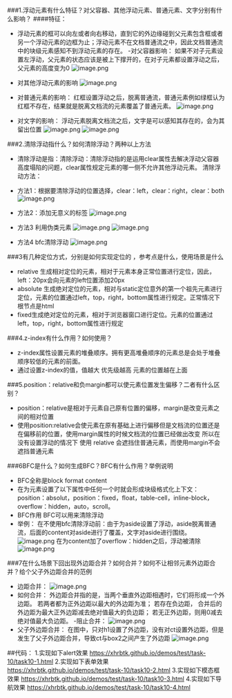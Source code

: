 ###1.浮动元素有什么特征？对父容器、其他浮动元素、普通元素、文字分别有什么影响？
####特征：
- 浮动元素的框可以向左或者向右移动，直到它的外边缘碰到父元素包含框或者另一个浮动元素的边框为止；浮动元素不在文档普通流之中，因此文档普通流中的块级元素感知不到浮动元素的存在。
-对父容器影响：
如果不对子元素设置左浮动，父元素的状态应该是被上下撑开的，在对子元素都设置浮动之后，父元素的高度变为0
![image.png](http://upload-images.jianshu.io/upload_images/8649258-ade338a99269846b.png?imageMogr2/auto-orient/strip%7CimageView2/2/w/1240)
- 对其他浮动元素的影响
![image.png](http://upload-images.jianshu.io/upload_images/8649258-372ba8afbfa58522.png?imageMogr2/auto-orient/strip%7CimageView2/2/w/1240)

- 对普通元素的影响：
红框设置浮动之后，脱离普通流，普通元素例如绿框认为红框不存在，结果就是脱离文档流的元素覆盖了普通元素。
![image.png](http://upload-images.jianshu.io/upload_images/8649258-79219b7d5baf28b3.png?imageMogr2/auto-orient/strip%7CimageView2/2/w/1240)
- 对文字的影响：
浮动元素脱离文档流之后，文字是可以感知其存在的，会为其留出位置
![image.png](http://upload-images.jianshu.io/upload_images/8649258-f64d248be6354f32.png?imageMogr2/auto-orient/strip%7CimageView2/2/w/1240)
![image.png](http://upload-images.jianshu.io/upload_images/8649258-5614c8e54c472505.png?imageMogr2/auto-orient/strip%7CimageView2/2/w/1240)


###2.清除浮动指什么？如何清除浮动？两种以上方法
- 清除浮动是指：清除浮动：清除浮动指的是运用clear属性去解决浮动父容器高度塌陷的问题，clear属性规定元素的哪一侧不允许其他浮动元素。
清除浮动方法：
- 方法1：根据要清除浮动的位置选择，clear：left，clear：right，clear：both
![image.png](http://upload-images.jianshu.io/upload_images/8649258-b630d26b24aaba64.png?imageMogr2/auto-orient/strip%7CimageView2/2/w/1240)

- 方法2：添加无意义的标签
![image.png](http://upload-images.jianshu.io/upload_images/8649258-18a0ca85a6a481f6.png?imageMogr2/auto-orient/strip%7CimageView2/2/w/1240)
- 方法3 利用伪类元素
![image.png](http://upload-images.jianshu.io/upload_images/8649258-68cb1bfebb19237c.png?imageMogr2/auto-orient/strip%7CimageView2/2/w/1240)
![image.png](http://upload-images.jianshu.io/upload_images/8649258-e8e7f3d5f3c58355.png?imageMogr2/auto-orient/strip%7CimageView2/2/w/1240)
- 方法4 bfc清除浮动
![image.png](http://upload-images.jianshu.io/upload_images/8649258-fd4d2b25e6ac8248.png?imageMogr2/auto-orient/strip%7CimageView2/2/w/1240)


###3有几种定位方式，分别是如何实现定位的 ，参考点是什么，使用场景是什么
- relative 生成相对定位的元素，相对于元素本身正常位置进行定位，因此，left：20px会向元素的left位置添加20px
- absolute 生成绝对定位的元素，相对与static定位意外的第一个祖先元素进行定位，元素的位置通过left，top，right，bottom属性进行规定。正常情况下根节点是html
- fixed生成绝对定位的元素，相对于浏览器窗口进行定位。元素的位置通过left，top，right，bottom属性进行规定

###4.z-index有什么作用？如何使用？
- z-index属性设置元素的堆叠顺序。拥有更高堆叠顺序的元素总是会处于堆叠顺序较低的元素的前面。
- 通过设置z-index的值，值越大  优先级越高 元素的位置越在上面

###5.position：relative和负margin都可以使元素位置发生偏移？二者有什么区别？
- position：relative是相对于元素自己原有位置的偏移，margin是改变元素之间的相对位置
- 使用position:relative会使元素在原有基础上进行偏移但是文档流的位置还是在偏移前的位置，使用margin属性的时候文档流的位置已经做出改变
所以在没有设置浮动的情况下 使用 relative 会遮挡住普通元素，而使用margin不会遮挡普通元素

###6BFC是什么？如何生成BFC？BFC有什么作用？举例说明
- BFC全称是block format content
- 在为元素设置了以下属性中任何一个时就会形成块级格式化上下文：position：absolut，position：fixed，float，table-cell，inline-block，overflow：hidden，auto，scroll。
- BFC作用
 BFC可以用来清除浮动
- 举例：
在不使用bfc清除浮动前：由于为aside设置了浮动，aside脱离普通流，后面的content对aside进行了覆盖，文字对aside进行围绕。
![image.png](http://upload-images.jianshu.io/upload_images/8649258-a7b69b45e4623abe.png?imageMogr2/auto-orient/strip%7CimageView2/2/w/1240)
在为content加了overflow：hidden之后，浮动被清除
![image.png](http://upload-images.jianshu.io/upload_images/8649258-f6dd2cd886e222b4.png?imageMogr2/auto-orient/strip%7CimageView2/2/w/1240)

###7在什么场景下回出现外边距合并？如何合并？如何不让相邻元素外边距合并？给个父子外边距合并的范例
- 边距合并：
![image.png](http://upload-images.jianshu.io/upload_images/8649258-5fb0f728e1fc69b2.png?imageMogr2/auto-orient/strip%7CimageView2/2/w/1240)
- 如何合并：
外边距合并指的是，当两个垂直外边距相遇时，它们将形成一个外边距。
若两者都为正外边距以最大的外边距为准；
若存在负边距， 合并后的外边距为最大正外边距减去绝对值最大的负边距；
若无正外边距，则用0减去绝对值最大负边距。
-阻止合并：
![image.png](http://upload-images.jianshu.io/upload_images/8649258-59d9571bfbd302d0.png?imageMogr2/auto-orient/strip%7CimageView2/2/w/1240)
- 父子外边距合并：
在图中，只对h1设置了外边距，没有对ct设置外边距，但是发生了父子外边距合并，导致ct与box2之间产生了外边距
![image.png](http://upload-images.jianshu.io/upload_images/8649258-8fd37456fa1bbf80.png?imageMogr2/auto-orient/strip%7CimageView2/2/w/1240)




##代码：
1.实现如下alert效果
https://xhrbtk.github.io/demos/test/task-10/task10-1.html
2.实现如下表单效果
https://xhrbtk.github.io/demos/test/task-10/task10-2.html
3.实现如下模态框效果
https://xhrbtk.github.io/demos/test/task-10/task10-3.html
4.实现如下导航效果
https://xhrbtk.github.io/demos/test/task-10/task10-4.html
